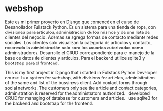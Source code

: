 # webshop
Este es mi primer proyecto en Django que comencé en el curso de Desarrollador Fullstack Python. Es un sistema para una tienda de ropa, con divisiones para articulos,
administracion de los mismos y de una lista de clientes del negocio. Ademas se agrega formas de contacto mediante redes sociales. Los clientes solo visualizan la
categoría de articulos y contacto, reservada la administración solo para los usuarios autorizados como administradores. Desarrolle el CRUD correspondiente para el 
manejo de la base de datos de clientes y articulos.
Para el backend utilice sqlite3 y bootstrap para el frontend. 


This is my first project in Django that i started in Fullstack Python Developer course. Is a system for webshop, with divisions for articles, adminisitration of the same 
and list of the bussiness client. Add contact forms through social networks. The customers only see the article and contact categories, administration is 
reserved for the administrators authorized. I developed CRUD for managing of database for customers and articles.
I use sqlite3 for the backend and bootstrap for the frontend. 
